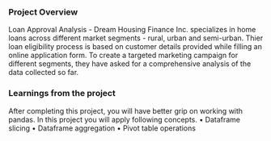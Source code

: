 ### Project Overview

 Loan Approval Analysis - Dream Housing Finance Inc. specializes in home loans across different market segments - rural, urban and semi-urban. Thier loan eligibility process is based on customer details provided while filling an online application form. To create a targeted marketing campaign for different segments, they have asked for a comprehensive analysis of the data collected so far.


### Learnings from the project

 After completing this project, you will have better grip on working with pandas. In this project you will apply following concepts.
•	Dataframe slicing
•	Dataframe aggregation
•	Pivot table operations



